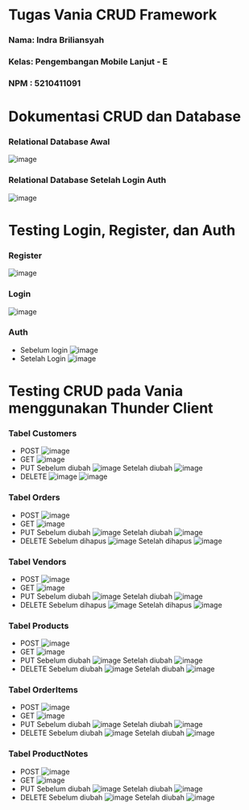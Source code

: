 # Tugas Vania CRUD Framework

### Nama: Indra Briliansyah
### Kelas: Pengembangan Mobile Lanjut - E
### NPM : 5210411091

# Dokumentasi CRUD dan Database
### Relational Database Awal
![image](https://github.com/user-attachments/assets/3839a243-293a-4851-954b-243bea9b1be9)
### Relational Database Setelah Login Auth
![image](https://github.com/user-attachments/assets/1b39f920-b969-4023-a108-61b091bd4b96)

# Testing Login, Register, dan Auth
### Register
![image](https://github.com/user-attachments/assets/831a39bd-d0bc-4ca0-a2fd-8776249ec03f)

### Login
![image](https://github.com/user-attachments/assets/4e7f7e85-a99e-4723-8d8d-e3e0afe9a8e0)

### Auth
* Sebelum login
![image](https://github.com/user-attachments/assets/593a926a-6464-412f-89e4-d198334bd1fc)
* Setelah Login
![image](https://github.com/user-attachments/assets/ad566ad3-3892-4103-873d-5667a224082d)

# Testing CRUD pada Vania menggunakan Thunder Client
### Tabel Customers
* POST
![image](https://github.com/user-attachments/assets/a3128da5-a2bd-4fcb-a6f4-c3dff302965a)
* GET
![image](https://github.com/user-attachments/assets/044a67a2-5740-43c8-b0df-6c334a7c502d)
* PUT
Sebelum diubah
![image](https://github.com/user-attachments/assets/dd0a8053-9586-4cd1-a70e-20b56a296b84)
Setelah diubah
![image](https://github.com/user-attachments/assets/1b4b1b5f-a34d-4e94-be54-cfb22670eeac)
* DELETE
![image](https://github.com/user-attachments/assets/9057b6eb-7dc3-4616-9e3d-82c021ef2ac8)
![image](https://github.com/user-attachments/assets/90b8e585-1450-4cde-9f39-6761f78edfbe)

### Tabel Orders
* POST
![image](https://github.com/user-attachments/assets/13a754b6-d664-464d-9426-24cf7ae46f43)
* GET
![image](https://github.com/user-attachments/assets/d46fef7c-854d-494b-839f-0797a28cd359)
* PUT
Sebelum diubah
![image](https://github.com/user-attachments/assets/d46fef7c-854d-494b-839f-0797a28cd359)
Setelah diubah
![image](https://github.com/user-attachments/assets/61749f7c-0090-4f67-94ae-49fba38f5664)
* DELETE
Sebelum dihapus
![image](https://github.com/user-attachments/assets/26cd24ce-7b20-49cd-949e-17f2b0b780e6)
Setelah dihapus
![image](https://github.com/user-attachments/assets/b3356142-aec2-4ead-9cb4-b89eb9072f7e)

### Tabel Vendors
* POST
![image](https://github.com/user-attachments/assets/8203ddb6-18b9-47fb-b243-c1490809494c)
* GET
![image](https://github.com/user-attachments/assets/8d63b6d2-5789-4c07-90a2-b6cdf992e38e)
* PUT
Sebelum diubah
![image](https://github.com/user-attachments/assets/34ca9227-d158-4721-9f99-bd2f1b607298)
Setelah diubah
![image](https://github.com/user-attachments/assets/6360bf23-687a-4ef3-802d-d116460ae134)
* DELETE
Sebelum dihapus
![image](https://github.com/user-attachments/assets/f3715516-9399-4b57-ac3b-e51901c36639)
Setelah dihapus
![image](https://github.com/user-attachments/assets/11faff0f-c424-4054-85d2-1f80aae5cef3)

### Tabel Products
* POST
![image](https://github.com/user-attachments/assets/c52f12f9-4041-4134-8d99-58f01c7245e2)
* GET
![image](https://github.com/user-attachments/assets/6f26c69e-e280-4447-a94e-1f756b66efa5)
* PUT
Sebelum diubah
![image](https://github.com/user-attachments/assets/02691f50-1e4f-4bef-9c34-9a655b671b78)
Setelah diubah
![image](https://github.com/user-attachments/assets/324fd412-e7ba-44bc-ac85-1b3d465cd48b)
* DELETE
Sebelum diubah
![image](https://github.com/user-attachments/assets/57a6ac72-a16f-402d-b81d-977eb626f94e)
Setelah diubah
![image](https://github.com/user-attachments/assets/22f9ca6b-13ce-4915-9cd7-153a81a891fb)

### Tabel OrderItems
* POST
![image](https://github.com/user-attachments/assets/f80ed852-4095-4646-b6ec-f83350caaee8)
* GET
![image](https://github.com/user-attachments/assets/9e80e83f-76c9-4b9d-b015-e94a7848178e)
* PUT
Sebelum diubah
![image](https://github.com/user-attachments/assets/e39b3923-6b41-4e82-b1f8-355ab7addc86)
Setelah diubah
![image](https://github.com/user-attachments/assets/af041c9c-89e5-4a3d-9cb7-6e7fa415bdcb)
* DELETE
Sebelum diubah
![image](https://github.com/user-attachments/assets/42cb8e3c-ee43-4378-a03b-fe6cc7a5e4e9)
Setelah diubah
![image](https://github.com/user-attachments/assets/5f345594-245c-48e7-927b-92f99b15bac5)

### Tabel ProductNotes
* POST
![image](https://github.com/user-attachments/assets/3d59e143-e52d-4210-93c5-866203371fd1)
* GET
![image](https://github.com/user-attachments/assets/e1160685-d7ea-4027-8538-1a72fd03365c)
* PUT
Sebelum diubah
![image](https://github.com/user-attachments/assets/9154d84c-3e35-497b-91b3-3a00a87fb6b4)
Setelah diubah
![image](https://github.com/user-attachments/assets/05b8f8d0-0b5a-4681-a8d2-43ecc9f3eccc)
* DELETE
Sebelum diubah
![image](https://github.com/user-attachments/assets/4e5843f9-bf15-4008-95bf-ac557f60344e)
Setelah diubah
![image](https://github.com/user-attachments/assets/56f388b2-8f4f-4de5-8835-9a81ba8768fe)
